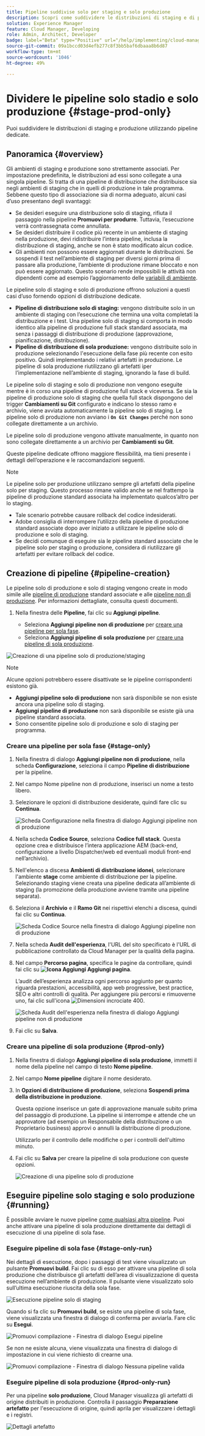 ```yaml
---
title: Pipeline suddivise solo per staging e solo produzione
description: Scopri come suddividere le distribuzioni di staging e di produzione utilizzando pipeline dedicate.
solution: Experience Manager
feature: Cloud Manager, Developing
role: Admin, Architect, Developer
badge: label="Beta" type="Positive" url="/help/implementing/cloud-manager/release-notes/current.md#staging-production-only-pipelines"
source-git-commit: 09a1bccd03d4efb277c8f3bb5baf6dbaaa8b6d87
workflow-type: tm+mt
source-wordcount: '1046'
ht-degree: 49%

---
```


# Dividere le pipeline solo stadio e solo produzione {#stage-prod-only}

Puoi suddividere le distribuzioni di staging e produzione utilizzando pipeline dedicate.

## Panoramica {#overview}

Gli ambienti di staging e produzione sono strettamente associati. Per impostazione predefinita, le distribuzioni ad essi sono collegate a una singola pipeline. Si tratta di una pipeline di distribuzione che distribuisce sia negli ambienti di staging che in quelli di produzione in tale programma. Sebbene questo tipo di associazione sia di norma adeguato, alcuni casi d’uso presentano degli svantaggi:

* Se desideri eseguire una distribuzione solo di staging, rifiuta il passaggio nella pipeline **Promuovi per produrre**. Tuttavia, l’esecuzione verrà contrassegnata come annullata.
* Se desideri distribuire il codice più recente in un ambiente di staging nella produzione, devi ridistribuire l’intera pipeline, inclusa la distribuzione di staging, anche se non è stato modificato alcun codice.
* Gli ambienti non possono essere aggiornati durante le distribuzioni. Se sospendi il test nell’ambiente di staging per diversi giorni prima di passare alla produzione, l’ambiente di produzione rimane bloccato e non può essere aggiornato. Questo scenario rende impossibili le attività non dipendenti come ad esempio l’aggiornamento delle [variabili di ambiente](/help/implementing/cloud-manager/environment-variables.md).

Le pipeline solo di staging e solo di produzione offrono soluzioni a questi casi d’uso fornendo opzioni di distribuzione dedicate.

* **Pipeline di distribuzione solo di staging:** vengono distribuite solo in un ambiente di staging con l’esecuzione che termina una volta completati la distribuzione e i test. Una pipeline solo di staging si comporta in modo identico alla pipeline di produzione full stack standard associata, ma senza i passaggi di distribuzione di produzione (approvazione, pianificazione, distribuzione).
* **Pipeline di distribuzione di sola produzione:** vengono distribuite solo in produzione selezionando l&#39;esecuzione della fase più recente con esito positivo. Quindi implementando i relativi artefatti in produzione. Le pipeline di sola produzione riutilizzano gli artefatti iper l’implementazione nell’ambiente di staging, ignorando la fase di build.

Le pipeline solo di staging e solo di produzione non vengono eseguite mentre è in corso una pipeline di produzione full stack e viceversa. Se sia la pipeline di produzione solo di staging che quella full stack dispongono del trigger **Cambiamenti su Git** configurato e indicano lo stesso ramo e archivio, viene avviata automaticamente la pipeline solo di staging. Le pipeline solo di produzione non avviano i **`On Git Changes`** perché non sono collegate direttamente a un archivio.

Le pipeline solo di produzione vengono attivate manualmente, in quanto non sono collegate direttamente a un archivio per **Cambiamenti su Git**.

Queste pipeline dedicate offrono maggiore flessibilità, ma tieni presente i dettagli dell’operazione e le raccomandazioni seguenti.

>[!NOTE]
>
>Le pipeline solo per produzione utilizzano sempre gli artefatti della pipeline solo per staging. Questo processo rimane valido anche se nel frattempo la pipeline di produzione standard associata ha implementato qualcos’altro per lo staging.
>
>* Tale scenario potrebbe causare rollback del codice indesiderati.
>* Adobe consiglia di interrompere l’utilizzo della pipeline di produzione standard associate dopo aver iniziato a utilizzare le pipeline solo di produzione e solo di staging.
>* Se decidi comunque di eseguire sia le pipeline standard associate che le pipeline solo per staging o produzione, considera di riutilizzare gli artefatti per evitare rollback del codice.

## Creazione di pipeline {#pipeline-creation}

Le pipeline solo di produzione e solo di staging vengono create in modo simile alle [pipeline di produzione](/help/implementing/cloud-manager/configuring-pipelines/configuring-production-pipelines.md) standard associate e alle [pipeline non di produzione](/help/implementing/cloud-manager/configuring-pipelines/configuring-non-production-pipelines.md). Per informazioni dettagliate, consulta questi documenti.

1. Nella finestra delle **Pipeline**, fai clic su **Aggiungi pipeline**.

   * Seleziona **Aggiungi pipeline non di produzione** per [creare una pipeline per sola fase](#stage-only).
   * Seleziona **Aggiungi pipeline di sola produzione** per [creare una pipeline di sola produzione](#prod-only).

![Creazione di una pipeline solo di produzione/staging](/help/implementing/cloud-manager/configuring-pipelines/assets/prod-stage-pipeline.png)

>[!NOTE]
>
>Alcune opzioni potrebbero essere disattivate se le pipeline corrispondenti esistono già.
>
>* **Aggiungi pipeline solo di produzione** non sarà disponibile se non esiste ancora una pipeline solo di staging.
>* **Aggiungi pipeline di produzione** non sarà disponibile se esiste già una pipeline standard associata.
>* Sono consentite pipeline solo di produzione e solo di staging per programma.

### Creare una pipeline per sola fase {#stage-only}

1. Nella finestra di dialogo **Aggiungi pipeline non di produzione**, nella scheda **Configurazione**, seleziona il campo **Pipeline di distribuzione** per la pipeline.
1. Nel campo Nome pipeline non di produzione, inserisci un nome a testo libero.
1. Selezionare le opzioni di distribuzione desiderate, quindi fare clic su **Continua**.

   ![Scheda Configurazione nella finestra di dialogo Aggiungi pipeline non di produzione](/help/implementing/cloud-manager/configuring-pipelines/assets/add-non-prod-pipeline-1.png)

1. Nella scheda **Codice Source**, seleziona **Codice full stack**. Questa opzione crea e distribuisce l’intera applicazione AEM (back-end, configurazione a livello Dispatcher/web ed eventuali moduli front-end nell’archivio).

1. Nell&#39;elenco a discesa **Ambienti di distribuzione idonei**, selezionare l&#39;ambiente **stage** come ambiente di distribuzione per la pipeline. Selezionando staging viene creata una pipeline dedicata all’ambiente di staging (la promozione della produzione avviene tramite una pipeline separata).

1. Seleziona il **Archivio** e il **Ramo Git** nei rispettivi elenchi a discesa, quindi fai clic su **Continua**.

   ![Scheda Codice Source nella finestra di dialogo Aggiungi pipeline non di produzione](/help/implementing/cloud-manager/configuring-pipelines/assets/add-non-prod-pipeline-2.png)

1. Nella scheda **Audit dell&#39;esperienza**, l&#39;URL del sito specificato è l&#39;URL di pubblicazione controllato da Cloud Manager per la qualità della pagina.

1. Nel campo **Percorso pagina**, specifica le pagine da controllare, quindi fai clic su **![Icona Aggiungi](https://spectrum.adobe.com/static/icons/workflow_18/Smock_Add_18_N.svg) Aggiungi pagina**.

   L’audit dell’esperienza analizza ogni percorso aggiunto per quanto riguarda prestazioni, accessibilità, app web progressive, best practice, SEO e altri controlli di qualità. Per aggiungere più percorsi e rimuoverne uno, fai clic sull&#39;icona ![Dimensioni incrociate 400](https://spectrum.adobe.com/static/icons/ui_18/CrossSize400.svg).

   ![Scheda Audit dell&#39;esperienza nella finestra di dialogo Aggiungi pipeline non di produzione](/help/implementing/cloud-manager/configuring-pipelines/assets/add-non-prod-pipeline-3.png)

1. Fai clic su **Salva**.


### Creare una pipeline di sola produzione {#prod-only}

1. Nella finestra di dialogo **Aggiungi pipeline di sola produzione**, immetti il nome della pipeline nel campo di testo **Nome pipeline**.
1. Nel campo **Nome pipeline** digitare il nome desiderato.
1. In **Opzioni di distribuzione di produzione**, seleziona **Sospendi prima della distribuzione in produzione**.

   Questa opzione inserisce un gate di approvazione manuale subito prima del passaggio di produzione. La pipeline si interrompe e attende che un approvatore (ad esempio un Responsabile della distribuzione o un Proprietario business) approvi o annulli la distribuzione di produzione.

   Utilizzarlo per il controllo delle modifiche o per i controlli dell&#39;ultimo minuto.

1. Fai clic su **Salva** per creare la pipeline di sola produzione con queste opzioni.

   ![Creazione di una pipeline solo di produzione](/help/implementing/cloud-manager/configuring-pipelines/assets/add-production-only-pipeline.png)

## Eseguire pipeline solo staging e solo produzione {#running}

È possibile avviare le nuove pipeline [come qualsiasi altra pipeline](/help/implementing/cloud-manager/configuring-pipelines/managing-pipelines.md#running-pipelines). Puoi anche attivare una pipeline di sola produzione direttamente dai dettagli di esecuzione di una pipeline di sola fase.

<!-- * Stage-only and prod-only pipelines offer a new [emergency mode](#emergency-mode) to skip testing.
Prod-only pipeline run can be triggered directly from the execution details of a [stage-only pipeline](#stage-only-run).


### Emergency Mode {#emergency-mode}

When starting production-only and staging-online pipelines, you are prompted to confirm the start and how it starts.

* **Normal Mode** is a standard run and includes stage testing steps.
* **Emergency Mode** skips stage testing steps.

![Emergency Mode](/help/assets/configure-pipelines/emergency-mode.png) -->

### Eseguire pipeline di sola fase {#stage-only-run}

Nei dettagli di esecuzione, dopo i passaggi di test viene visualizzato un pulsante **Promuovi build**. Fai clic su di esso per attivare una pipeline di sola produzione che distribuisce gli artefatti dell’area di visualizzazione di questa esecuzione nell’ambiente di produzione. Il pulsante viene visualizzato solo sull’ultima esecuzione riuscita della sola fase.

![Esecuzione pipeline solo di staging](/help/implementing/cloud-manager/configuring-pipelines/assets/stage-only-pipelines-run.png)

Quando si fa clic su **Promuovi build**, se esiste una pipeline di sola fase, viene visualizzata una finestra di dialogo di conferma per avviarla. Fare clic su **Esegui**.

![Promuovi compilazione - Finestra di dialogo Esegui pipeline](/help/implementing/cloud-manager/configuring-pipelines/assets/promote-build-run.png)

Se non ne esiste alcuna, viene visualizzata una finestra di dialogo di impostazione in cui viene richiesto di crearne una.

![Promuovi compilazione - Finestra di dialogo Nessuna pipeline valida](/help/implementing/cloud-manager/configuring-pipelines/assets/promote-build-no-valid-pipeline.png)


### Eseguire pipeline di sola produzione {#prod-only-run}

Per una pipeline **solo produzione**, Cloud Manager visualizza gli artefatti di origine distribuiti in produzione. Controlla il passaggio **Preparazione artefatto** per l&#39;esecuzione di origine, quindi aprila per visualizzare i dettagli e i registri.


![Dettagli artefatto](/help/implementing/cloud-manager/configuring-pipelines/assets/prod-only-pipelines-run.png)


